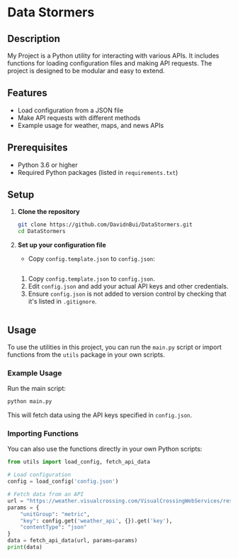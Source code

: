 # Data Stormers

## Description

My Project is a Python utility for interacting with various APIs. It includes functions for loading configuration files and making API requests. The project is designed to be modular and easy to extend.

## Features

- Load configuration from a JSON file
- Make API requests with different methods
- Example usage for weather, maps, and news APIs

## Prerequisites

- Python 3.6 or higher
- Required Python packages (listed in `requirements.txt`)

## Setup

1. **Clone the repository**

   ```bash
   git clone https://github.com/DavidnBui/DataStormers.git
   cd DataStormers
   ```

2. **Set up your configuration file**

   - Copy `config.template.json` to `config.json`:
     ```bash
    1. Copy `config.template.json` to `config.json`.
    2. Edit `config.json` and add your actual API keys and other credentials.
    3. Ensure `config.json` is not added to version control by checking that it's listed in `.gitignore`.
     ```

## Usage

To use the utilities in this project, you can run the `main.py` script or import functions from the `utils` package in your own scripts.

### Example Usage

Run the main script:

```bash
python main.py
```

This will fetch data using the API keys specified in `config.json`.

### Importing Functions

You can also use the functions directly in your own Python scripts:

```python
from utils import load_config, fetch_api_data

# Load configuration
config = load_config('config.json')

# Fetch data from an API
url = "https://weather.visualcrossing.com/VisualCrossingWebServices/rest/services/timeline/Peoria"
params = {
    "unitGroup": "metric",
    "key": config.get('weather_api', {}).get('key'),
    "contentType": "json"
}
data = fetch_api_data(url, params=params)
print(data)
```